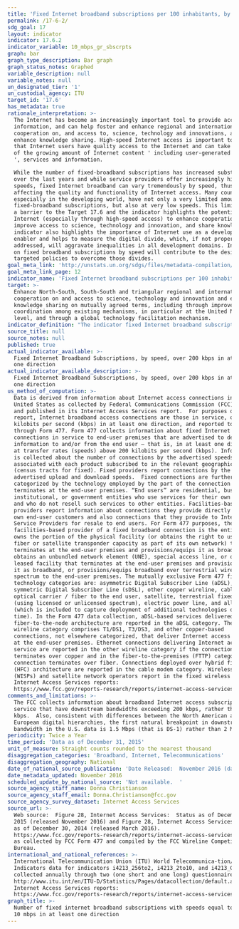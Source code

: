 ```yaml
---
title: 'Fixed Internet broadband subscriptions per 100 inhabitants, by speed'
permalink: /17-6-2/
sdg_goal: 17
layout: indicator
indicator: 17.6.2
indicator_variable: 10_mbps_gr_sbscrpts
graph: bar
graph_type_description: Bar graph
graph_status_notes: Graphed
variable_description: null
variable_notes: null
un_designated_tier: '1'
un_custodial_agency: ITU
target_id: '17.6'
has_metadata: true
rationale_interpretation: >-
  The Internet has become an increasingly important tool to provide access to
  information, and can help foster and enhance regional and international
  cooperation on, and access to, science, technology and innovations, and
  enhance knowledge sharing. High-speed Internet access is important to ensure
  that Internet users have quality access to the Internet and can take advantage
  of the growing amount of Internet content ' including user-generated content
  ', services and information. 

  While the number of fixed-broadband subscriptions has increased substantially
  over the last years and while service providers offer increasingly higher
  speeds, fixed Internet broadband can vary tremendously by speed, thus
  affecting the quality and functionality of Internet access. Many countries,
  especially in the developing world, have not only a very limited amount of
  fixed-broadband subscriptions, but also at very low speeds. This limitation is
  a barrier to the Target 17.6 and the indicator highlights the potential of the
  Internet (especially through high-speed access) to enhance cooperation,
  improve access to science, technology and innovation, and share knowledge. The
  indicator also highlights the importance of Internet use as a development
  enabler and helps to measure the digital divide, which, if not properly
  addressed, will aggravate inequalities in all development domains. Information
  on fixed broadband subscriptions by speed will contribute to the design of
  targeted policies to overcome those divides.
goal_meta_link: 'http://unstats.un.org/sdgs/files/metadata-compilation/Metadata-Goal-17.pdf'
goal_meta_link_page: 12
indicator_name: 'Fixed Internet broadband subscriptions per 100 inhabitants, by speed'
target: >-
  Enhance North-South, South-South and triangular regional and international
  cooperation on and access to science, technology and innovation and enhance
  knowledge sharing on mutually agreed terms, including through improved
  coordination among existing mechanisms, in particular at the United Nations
  level, and through a global technology facilitation mechanism.
indicator_definition: "The indicator fixed Internet broadband subscriptions, by speed, refers to the number of fixed broadband subscriptions to the public Internet, split by advertised download speed. Fixed Internet broadband subscriptions refer to subscriptions to high-speed access to the public Internet (a TCP/IP connection), at downstream speeds equal to, or greater than, 256 kbit/s. This includes cable modem, DSL, fibre-to-the-home/building, other fixed (wired)- broadband subscriptions, satellite broadband and terrestrial fixed wireless broadband. This total is measured irrespective of the method of payment. It excludes subscriptions that have access to data communications (including the Internet) via mobile-cellular networks. It should include fixed WiMAX and any other fixed wireless technologies. It includes both residential subscriptions and subscriptions for organizations. The Internet is a worldwide public computer network. It provides access to a number of communication services including the World Wide Web and carries e-mail, news, entertainment and data files. The indicator is currently broken down by the following subscription speeds: \t256 kbit/s to less than 2 Mbit/s subscriptions: Refers to all fixed broadband Internet subscriptions with advertised downstream speeds equal to, or greater than, 256 kbit/s and less than 2 Mbit/s. \t2 Mbit/s to less than 10 Mbit/s subscriptions: Refers to all fixed -broadband Internet subscriptions with advertised downstream speeds equal to, or greater than, 2 Mbit/s and less than 10 Mbit/s. \tEqual to or above 10 Mbit/s subscriptions (4213_G10). Refers to all fixed - broadband Internet subscriptions with advertised downstream speeds equal to, or greater than, 10 Mbit/s. ITU collects data for this indicator through an annual questionnaire from national regulatory authorities or Information and Communication Technology (ICT) Ministries, who collect the data from national Internet service providers. The data can be collected by asking each Internet service provider in the country to provide the number of their fixed-broadband subscriptions by the speeds indicated. The data are then added up to obtain the country totals."
source_title: null
source_notes: null
published: true
actual_indicator_available: >-
  Fixed Internet Broadband Subscriptions, by speed, over 200 kbps in at least
  one direction
actual_indicator_available_description: >-
  Fixed Internet Broadband Subscriptions, by speed, over 200 kbps in at least
  one direction
us_method_of_computation: >-
  Data is derived from information about Internet access connections in the
  United States as collected by Federal Communications Commission (FCC) Form 477
  and published in its Internet Access Services report.  For purposes of that
  report, Internet broadband access connections are those in service, over 200
  kilobits per second (kbps) in at least one direction, and reported to the FCC
  through Form 477. Form 477 collects information about fixed Internet access
  connections in service to end-user premises that are advertised to deliver
  information to and/or from the end user – that is, in at least one direction –
  at transfer rates (speeds) above 200 kilobits per second (kbps). Information
  is collected about the number of connections by the advertised speeds
  associated with each product subscribed to in the relevant geographic area
  (census tracts for fixed). Fixed providers report connections by the maximum
  advertised upload and download speeds.  Fixed connections are further
  categorized by the technology employed by the part of the connection that
  terminates at the end-user premises. “End users” are residential, business,
  institutional, or government entities who use services for their own purposes
  and who do not resell such services to other entities. Facilities-based
  providers report information about connections they provide directly to their
  own end-user customers and also connections that they provide to Internet
  Service Providers for resale to end users. For Form 477 purposes, the
  facilities-based provider of a fixed broadband connection is the entity that
  owns the portion of the physical facility (or obtains the right to use dark
  fiber or satellite transponder capacity as part of its own network) that
  terminates at the end-user premises and provisions/equips it as broadband,
  obtains an unbundled network element (UNE), special access line, or other
  leased facility that terminates at the end-user premises and provisions/equips
  it as broadband, or provisions/equips broadband over terrestrial wireless
  spectrum to the end-user premises. The mutually exclusive Form 477 fixed
  technology categories are: asymmetric Digital Subscriber Line (aDSL),
  symmetric Digital Subscriber Line (sDSL), other copper wireline, cable modem,
  optical carrier / fiber to the end user, satellite, terrestrial fixed wireless
  (using licensed or unlicensed spectrum), electric power line, and all other
  (which is included to capture deployment of additional technologies over
  time). In the Form 477 data collection, aDSL-based services delivered over
  fiber-to-the-node architecture are reported in the aDSL category. The other
  wireline category comprises T1/DS1, T3/DS3, and other copper-based
  connections, not elsewhere categorized, that deliver Internet access service
  at the end-user premises. Ethernet connections delivering Internet access
  service are reported in the other wireline category if the connection
  terminates over copper and in the fiber-to-the-premises (FTTP) category if the
  connection terminates over fiber. Connections deployed over hybrid fiber-coax
  (HFC) architecture are reported in the cable modem category. Wireless ISPs
  (WISPs) and satellite network operators report in the fixed wireless category.
  Internet Access Services reports:  
  https://www.fcc.gov/reports-research/reports/internet-access-services-reports/internet-access-services-reports
comments_and_limitations: >-
  The FCC collects information about broadband Internet access subscriptions in
  service that have downstream bandwidths exceeding 200 kbps, rather than 256
  kbps.  Also, consistent with differences between the North American and
  European digital hierarchies, the first natural breakpoint in downstream
  bandwidth in the U.S. data is 1.5 Mbps (that is DS-1) rather than 2 Mbps
periodicity: Twice a Year
time_period: 'Data as of December 31, 2015'
unit_of_measure: Straight counts rounded to the nearest thousand
disaggregation_categories: 'Broadband, Internet, Telecommunications'
disaggregation_geography: National
date_of_national_source_publication: 'Date Released:  November 2016 (data as of December 31, 2015)'
date_metadata_updated: November 2016
scheduled_update_by_national_source: 'Not available.  '
source_agency_staff_name: Donna Christianson
source_agency_staff_email: Donna.Christianson@fcc.gov
source_agency_survey_dataset: Internet Access Services
source_url: >-
  Web source:  Figure 28, Internet Access Services:  Status as of December 31,
  2015 (released November 2016) and Figure 28, Internet Access Services:  Status
  as of December 30, 2014 (released March 2016). 
  https://www.fcc.gov/reports-research/reports/internet-access-services-reports/internet-access-services-reports
  as collected by FCC Form 477 and compiled by the FCC Wireline Competition
  Bureau.
international_and_national_references: >-
  International Telecommunication Union (ITU) World Telecommunica-tion/ICT
  Indicators data for indicators i4213_256to2, i4213_2to10, and i4213_G10
  collected annually through two (one short and one long) questionnaires. 
  http://www.itu.int/en/ITU-D/Statistics/Pages/datacollection/default.aspx  FCC:
  Internet Access Services reports:  
  https://www.fcc.gov/reports-research/reports/internet-access-services-reports/internet-access-services-reports
graph_title: >-
  Number of fixed internet broadband subscriptions with speeds equal to or above
  10 mbps in at least one direction
---
```

